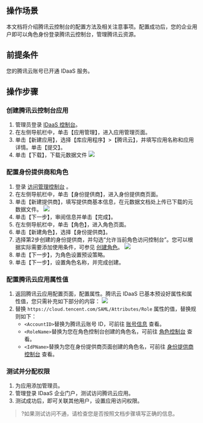 ## 操作场景
本文档将介绍腾讯云控制台的配置方法及相关注意事项。配置成功后，您的企业用户即可以角色身份登录腾讯云控制台，管理腾讯云资源。 

## 前提条件
您的腾讯云账号已开通 IDaaS 服务。

## 操作步骤
### 创建腾讯云控制台应用
1. 管理员登录 [IDaaS 控制台](https://console.cloud.tencent.com/idaas)。
2. 在左侧导航栏中，单击【应用管理】，进入应用管理页面。
3. 单击【新建应用】，选择【库应用程序】>【腾讯云】，并填写应用名称和应用详情。单击【提交】。
4. 单击【下载】，下载元数据文件
![](https://main.qcloudimg.com/raw/db806618ab9de9decc2df99f5ad21430.png)

### 配置身份提供商和角色
1. 登录 [访问管理控制台](https://console.cloud.tencent.com/cam) 。
2. 在左侧导航栏中，单击【身份提供商】，进入身份提供商页面。
3. 单击【新建提供商】，填写提供商基本信息，在元数据文档处上传已下载的元数据文件。
![](https://main.qcloudimg.com/raw/c31159de370253495612c3b2ff12e348.png)
4. 单击【下一步】，审阅信息并单击【完成】。
5. 在左侧导航栏中，单击【角色】，进入角色页面。
6. 单击【新建角色】，选择【身份提供商】。
7. 选择第2步创建的身份提供商，并勾选“允许当前角色访问控制台”。您可以根据实际需要添加使用条件，可参见 [创建角色](https://cloud.tencent.com/document/product/598/19381)。
![](https://main.qcloudimg.com/raw/66d797ba60b7dad7ec0a6d64c5e7edc5.png)
8. 单击【下一步】，为角色设置预设策略。
9. 单击【下一步】，设置角色名称，并完成创建。

### 配置腾讯云应用属性值
1. 返回腾讯云应用配置页面，配置属性。腾讯云 IDaaS 已基本预设好属性和属性值，您只需补充如下部分的内容：
![](https://main.qcloudimg.com/raw/b17104deca47ac9e27e6fdeec1ad661f.png)
2. 替换 `https://cloud.tencent.com/SAML/Attributes/Role` 属性的值，替换规则如下：
	- `<AccountID>`替换为腾讯云账号 ID，可前往 [账号信息](https://console.cloud.tencent.com/developer) 查看。
	- `<RoleName>`替换为您在角色控制台创建的角色名，可前往 [角色控制台](https://console.cloud.tencent.com/cam/role) 查看。
	- `<IdPName>`替换为您在身份提供商页面创建的角色名，可前往 [身份提供商控制台](https://console.cloud.tencent.com/cam/idp) 查看。

### 测试并分配权限
1. 为应用添加管理员。
2. 管理登录 IDaaS 企业门户，测试访问腾讯云应用。
3. 测试成功后，即可关联其他用户，设置应用访问权限。
>?如果测试访问不通，请检查您是否按照文档步骤填写正确的信息。
